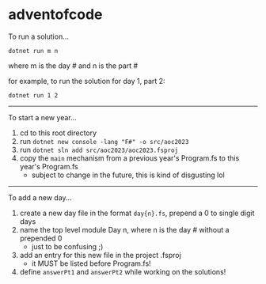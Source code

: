 # adventofcode

To run a solution...

`dotnet run m n`

where m is the day # and n is the part #

for example, to run the solution for day 1, part 2:

`dotnet run 1 2`

----------


To start a new year...

1. cd to this root directory
2. run `dotnet new console -lang "F#" -o src/aoc2023`
3. run `dotnet sln add src/aoc2023/aoc2023.fsproj`
4. copy the `main` mechanism from a previous year's Program.fs to this year's Program.fs
    - subject to change in the future, this is kind of disgusting lol

----------

To add a new day...
1. create a new day file in the format `day{n}.fs`, prepend a 0 to single digit days
2. name the top level module Day n, where n is the day # without a prepended 0
    - just to be confusing ;) 
3. add an entry for this new file in the project .fsproj
    - it MUST be listed before Program.fs!
3. define `answerPt1` and `answerPt2` while working on the solutions!

